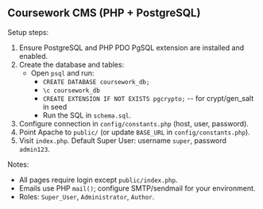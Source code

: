 ## Coursework CMS (PHP + PostgreSQL)

Setup steps:

1. Ensure PostgreSQL and PHP PDO PgSQL extension are installed and enabled.
2. Create the database and tables:
   - Open `psql` and run:
     - `CREATE DATABASE coursework_db;`
     - `\c coursework_db`
     - `CREATE EXTENSION IF NOT EXISTS pgcrypto;` -- for crypt/gen_salt in seed
     - Run the SQL in `schema.sql`.
3. Configure connection in `config/constants.php` (host, user, password).
4. Point Apache to `public/` (or update `BASE_URL` in `config/constants.php`).
5. Visit `index.php`. Default Super User: username `super`, password `admin123`.

Notes:
- All pages require login except `public/index.php`.
- Emails use PHP `mail()`; configure SMTP/sendmail for your environment.
- Roles: `Super_User`, `Administrator`, `Author`.


